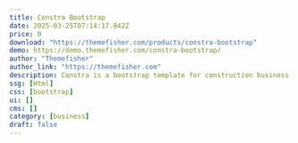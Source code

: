 ```yaml
---
title: Constra Bootstrap
date: 2025-03-25T07:14:17.842Z
price: 0
download: "https://themefisher.com/products/constra-bootstrap"
demo: https://demo.themefisher.com/constra-bootstrap/
author: "Themefisher"
author_link: "https://themefisher.com"
description: Constra is a bootstrap template for construction business website.
ssg: [Html]
css: [bootstrap]
ui: []
cms: []
category: [business]
draft: false
---
```

